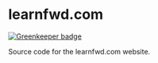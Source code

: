 # learnfwd.com

[![Greenkeeper badge](https://badges.greenkeeper.io/andreiconstantinescu/learnfwd.com.svg)](https://greenkeeper.io/)

Source code for the learnfwd.com website.
